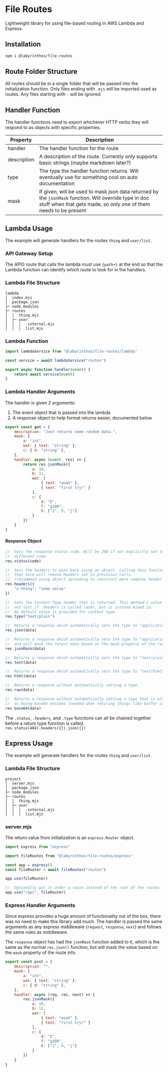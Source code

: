 # File Routes
Lightweight library for using file-based routing in AWS Lambda and Express.

## Installation
```bash
npm i @labyrinthos/file-routes
```

## Route Folder Structure
All routes should be in a single folder that will be passed into the
initialization function. Only files ending with `.mjs` will be imported used as
routes. Any files starting with `-` will be ignored.

## Handler Function
The handler functions need to export whichever HTTP verbs they will respond to
as objects with specific properties.

| Property | Description |
| --- | --- |
| handler | The handler function for the route
| description | A description of the route. Currently only supports basic strings (maybe markdown later?)
| type | The type the handler function returns. Will eventually use for something cool on auto documentation
| mask | If given, will be used to mask json data returned by the `jsonMask` function. Will override type in doc stuff when that gets made, so only one of them needs to be present

## Lambda Usage
The example will generate handlers for the routes `thing` and `user/list`.

### API Gateway Setup
The APIG route that calls the lambda must use `{path+}` at the end so that the
Lambda function can identify which route to look for in the handlers.

### Lambda File Structure
```
lambda
│  index.mjs
│  package.json
├─ node_modules
├─ routes
│  │  thing.mjs
│  ├─ user
│  │  │  -internal.mjs
│  │  │  list.mjs
```

### Lambda Function
```javascript
import lambdaService from "@labyrinthos/file-routes/lambda"

const service = await lambdaService("routes")

export async function handler(event) {
    return await service(event)
}
```

### Lambda Handler Arguments
The handler is given 2 arguments:
1. The event object that is passed into the lambda
2. A response object to help format returns easier, documented below

```javascript
export const get = {
    description: "Just returns some random data.",
    mask: {
        a: "int",
        wat: { text: "string" },
        c: { d: "string" },
    },
    handler: async (event, res) => {
        return res.jsonMask({
            a: 10,
            b: 12,
            wat: [
                { text: "woah" },
                { text: "first try!" }
            ],
            c: {
                d: "E",
                f: "g100",
                h: ["i", 9, "j"]
            }
        })
    }
}
```

#### Response Object
```javascript
//  Sets the response status code. Will be 200 if not explicitly set to a
//  different code.
res.status(code)

//  Sets the headers to pass back using an object. Calling this function more
//  than once will remove headers set in prevoious calls.
//  (recommend using object spreading to construct more complex header sets)
res.headers({
    "x-thing": "some value"
})

//  Sets the Content-Type header that is returned. This method's value is
//  not lost if .headers is called later, but is instead mixed in.
//  No default value is provided for content type.
res.type("text/plain")

//  Returns a response which automatically sets the type to "application/json".
res.json(data)

//  Returns a response which automatically sets the type to "application/json"
//  and will mask the return data based on the mask property of the route info.
res.jsonMask(data)

//  Returns a response which automatically sets the type to "text/plain".
res.text(data)

//  Returns a response which automatically sets the type to "text/html".
res.html(data)

//  Returns a response without automatically setting a type.
res.raw(data)

//  Returns a response without automatically setting a type that is also marked
//  as being base64 encoded (needed when returing things like buffer contents).
res.base64(data)
```
The `.status`, `.headers`, and `.type` functions can all be chained together
before a return type function is called. `res.status(404).headers({}).json({})`


## Express Usage
The example will generate handlers for the routes `thing` and `user/list`.

### Lambda File Structure
```
project
│  server.mjs
│  package.json
├─ node_modules
├─ routes
│  │  thing.mjs
│  ├─ user
│  │  │  -internal.mjs
│  │  │  list.mjs
```

### server.mjs
The return value from initialization is an `express.Router` object.
```javascript
import express from "express"

import fileRoutes from "@labyrinthos/file-routes/express"

const app = express()
const fileRouter = await fileRoutes("routes")

app.use(fileRouter)

//  Optionally put it under a route instead of the root of the routes
app.use("/api", fileRouter)
```

### Express Handler Arguments
Since express provides a huge amount of functionality out of the box, there
was no need to make this library add much. The handler is passed the same
arguments as any express middleware (`request`, `response`, `next`) and follows
the same rules as middleware.

The `response` object has had the `jsonMask` function added to it, which is the
same as the normal `res.json()` function, but will mask the value based on the
`mask` property of the route info.

```javascript
export const post = {
    description: "",
    mask: {
        a: "int",
        wat: { text: "string" },
        c: { d: "string" },
    },
    handler: async (req, res, next) => {
        res.jsonMask({
            a: 10,
            b: 12,
            wat: [
                { text: "woah" },
                { text: "first try!" }
            ],
            c: {
                d: "E",
                f: "g100",
                h: ["i", 9, "j"]
            }
        })
    }
}
```
